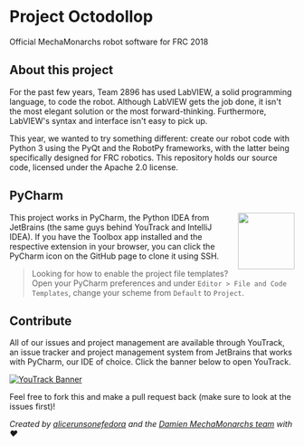 # Project Octodollop
Official MechaMonarchs robot software for FRC 2018

## About this project
For the past few years, Team 2896 has used LabVIEW, a solid programming language, to code the robot. Although LabVIEW gets the job done, it isn't the most elegant solution or the most forward-thinking. Furthermore, LabVIEW's syntax and interface isn't easy to pick up.

This year, we wanted to try something different: create our robot code with Python 3 using the PyQt and the RobotPy frameworks, with the latter being specifically designed for FRC robotics. This repository holds our source code, licensed under the Apache 2.0 license.

## PyCharm
<img src = "https://d3nmt5vlzunoa1.cloudfront.net/pycharm/files/2015/12/PyCharm_400x400_Twitter_logo_white.png" width = "100px" align = "right" />

This project works in PyCharm, the Python IDEA from JetBrains (the same guys behind YouTrack and IntelliJ IDEA). If you have the Toolbox app installed and the respective extension in your browser, you can click the PyCharm icon on the GitHub page to clone it using SSH.

> Looking for how to enable the project file templates? Open your PyCharm preferences and under `Editor > File and Code Templates`, change your scheme from `Default` to `Project`.

## Contribute
All of our issues and project management are available through YouTrack, an issue tracker and project management system from JetBrains that works with PyCharm, our IDE of choice. Click the banner below to open YouTrack.

[![YouTrack Banner](https://d3nmt5vlzunoa1.cloudfront.net/youtrack/files/2015/12/YouTrack_800x320_Twitter_card-.png)](https://marquiskurt.myjetbrains.com/youtrack/issues?q=project:%20Octodollop)

Feel free to fork this and make a pull request back (make sure to look at the issues first)!

_Created by [alicerunsonefedora](http://www.github.com/alicerunsonfedora) and the [Damien MechaMonarchs team](http://www.github.com/dmsmechamonarchs2896) with ❤️_